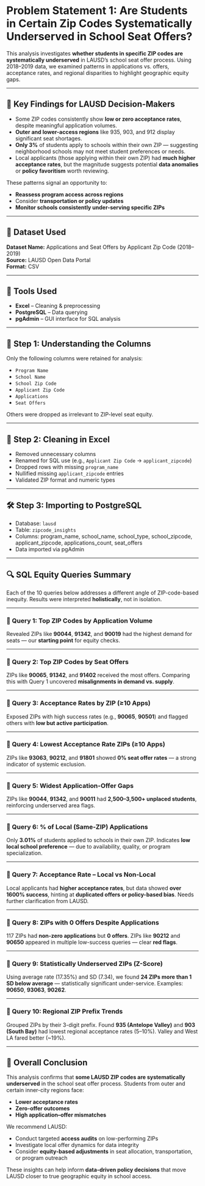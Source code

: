 
# Problem Statement 1: Are Students in Certain Zip Codes Systematically Underserved in School Seat Offers?

This analysis investigates **whether students in specific ZIP codes are systematically underserved** in LAUSD’s school seat offer process. Using 2018–2019 data, we examined patterns in applications vs. offers, acceptance rates, and regional disparities to highlight geographic equity gaps.

---

## 🎯 Key Findings for LAUSD Decision-Makers

- Some ZIP codes consistently show **low or zero acceptance rates**, despite meaningful application volumes.
- **Outer and lower-access regions** like 935, 903, and 912 display significant seat shortages.
- **Only 3%** of students apply to schools within their own ZIP — suggesting neighborhood schools may not meet student preferences or needs.
- Local applicants (those applying within their own ZIP) had **much higher acceptance rates**, but the magnitude suggests potential **data anomalies** or **policy favoritism** worth reviewing.

These patterns signal an opportunity to:
- **Reassess program access across regions**
- Consider **transportation or policy updates**
- **Monitor schools consistently under-serving specific ZIPs**

---

## 📂 Dataset Used

**Dataset Name:** Applications and Seat Offers by Applicant Zip Code (2018–2019)  
**Source:** LAUSD Open Data Portal  
**Format:** CSV

---

## 🧰 Tools Used

- **Excel** – Cleaning & preprocessing  
- **PostgreSQL** – Data querying  
- **pgAdmin** – GUI interface for SQL analysis

---

## 🧠 Step 1: Understanding the Columns

Only the following columns were retained for analysis:
- `Program Name`
- `School Name`
- `School Zip Code`
- `Applicant Zip Code`
- `Applications`
- `Seat Offers`

Others were dropped as irrelevant to ZIP-level seat equity.

---

## 🧼 Step 2: Cleaning in Excel

- Removed unnecessary columns
- Renamed for SQL use (e.g., `Applicant Zip Code` → `applicant_zipcode`)
- Dropped rows with missing `program_name`
- Nullified missing `applicant_zipcode` entries
- Validated ZIP format and numeric types

---

## 🛠️ Step 3: Importing to PostgreSQL

- Database: `lausd`
- Table: `zipcode_insights`
- Columns: program_name, school_name, school_type, school_zipcode, applicant_zipcode, applications_count, seat_offers
- Data imported via pgAdmin

---

## 🔍 SQL Equity Queries Summary

Each of the 10 queries below addresses a different angle of ZIP-code-based inequity. Results were interpreted **holistically**, not in isolation.

---

### 🧪 Query 1: Top ZIP Codes by Application Volume
Revealed ZIPs like **90044**, **91342**, and **90019** had the highest demand for seats — our **starting point** for equity checks.

---

### 🧪 Query 2: Top ZIP Codes by Seat Offers
ZIPs like **90065**, **91342**, and **91402** received the most offers. Comparing this with Query 1 uncovered **misalignments in demand vs. supply**.

---

### 🧪 Query 3: Acceptance Rates by ZIP (≥10 Apps)
Exposed ZIPs with high success rates (e.g., **90065**, **90501**) and flagged others with **low but active participation**.

---

### 🧪 Query 4: Lowest Acceptance Rate ZIPs (≥10 Apps)
ZIPs like **93063**, **90212**, and **91801** showed **0% seat offer rates** — a strong indicator of systemic exclusion.

---

### 🧪 Query 5: Widest Application-Offer Gaps
ZIPs like **90044**, **91342**, and **90011** had **2,500–3,500+ unplaced students**, reinforcing underserved area flags.

---

### 🧪 Query 6: % of Local (Same-ZIP) Applications
Only **3.01%** of students applied to schools in their own ZIP. Indicates **low local school preference** — due to availability, quality, or program specialization.

---

### 🧪 Query 7: Acceptance Rate – Local vs Non-Local
Local applicants had **higher acceptance rates**, but data showed **over 1600% success**, hinting at **duplicated offers or policy-based bias**. Needs further clarification from LAUSD.

---

### 🧪 Query 8: ZIPs with 0 Offers Despite Applications
117 ZIPs had **non-zero applications** but **0 offers**. ZIPs like **90212** and **90650** appeared in multiple low-success queries — clear **red flags**.

---

### 🧪 Query 9: Statistically Underserved ZIPs (Z-Score)
Using average rate (17.35%) and SD (7.34), we found **24 ZIPs more than 1 SD below average** — statistically significant under-service. Examples: **90650**, **93063**, **90262**.

---

### 🧪 Query 10: Regional ZIP Prefix Trends
Grouped ZIPs by their 3-digit prefix. Found **935 (Antelope Valley)** and **903 (South Bay)** had lowest regional acceptance rates (5–10%). Valley and West LA fared better (~19%).

---

## 🧾 Overall Conclusion

This analysis confirms that **some LAUSD ZIP codes are systematically underserved** in the school seat offer process. Students from outer and certain inner-city regions face:

- **Lower acceptance rates**
- **Zero-offer outcomes**
- **High application–offer mismatches**

We recommend LAUSD:

- Conduct targeted **access audits** on low-performing ZIPs  
- Investigate local offer dynamics for data integrity  
- Consider **equity-based adjustments** in seat allocation, transportation, or program outreach  

These insights can help inform **data-driven policy decisions** that move LAUSD closer to true geographic equity in school access.


